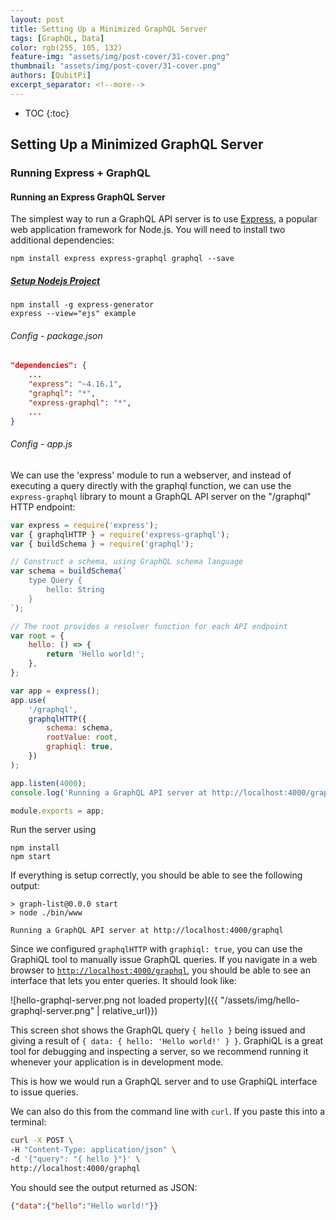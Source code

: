 ```yaml
---
layout: post
title: Setting Up a Minimized GraphQL Server
tags: [GraphQL, Data]
color: rgb(255, 105, 132)
feature-img: "assets/img/post-cover/31-cover.png"
thumbnail: "assets/img/post-cover/31-cover.png"
authors: [QubitPi]
excerpt_separator: <!--more-->
---
```


<!--more-->

* TOC
{:toc}

Setting Up a Minimized GraphQL Server
-------------------------------------

### Running Express + GraphQL

#### Running an Express GraphQL Server

The simplest way to run a GraphQL API server is to use [Express](https://expressjs.com/), a popular web application
framework for Node.js. You will need to install two additional dependencies:

    npm install express express-graphql graphql --save

##### [Setup Nodejs Project](https://closebrace.com/tutorials/2017-03-02/the-dead-simple-step-by-step-guide-for-front-end-developers-to-getting-up-and-running-with-nodejs-express-and-mongodb)

    npm install -g express-generator
    express --view="ejs" example

###### Config - package.json

```json
"dependencies": {
    ...
    "express": "~4.16.1",
    "graphql": "*",
    "express-graphql": "*",
    ...
}
```

###### Config - app.js

We can use the 'express' module to run a webserver, and instead of executing a query directly with the graphql function,
we can use the `express-graphql` library to mount a GraphQL API server on the "/graphql" HTTP endpoint:

```javascript
var express = require('express');
var { graphqlHTTP } = require('express-graphql');
var { buildSchema } = require('graphql');

// Construct a schema, using GraphQL schema language
var schema = buildSchema(`
    type Query {
        hello: String
    }
`);

// The root provides a resolver function for each API endpoint
var root = {
    hello: () => {
        return 'Hello world!';
    },
};

var app = express();
app.use(
    '/graphql',
    graphqlHTTP({
        schema: schema,
        rootValue: root,
        graphiql: true,
    })
);

app.listen(4000);
console.log('Running a GraphQL API server at http://localhost:4000/graphql');

module.exports = app;
```

Run the server using

    npm install
    npm start

If everything is setup correctly, you should be able to see the following output:

    > graph-list@0.0.0 start
    > node ./bin/www
    
    Running a GraphQL API server at http://localhost:4000/graphql

Since we configured `graphqlHTTP` with `graphiql: true`, you can use the GraphiQL tool to manually issue GraphQL
queries. If you navigate in a web browser to [`http://localhost:4000/graphql`](http://localhost:4000/graphql), you
should be able to see an interface that lets you enter queries. It should look like:

![hello-graphql-server.png not loaded property]({{ "/assets/img/hello-graphql-server.png" | relative_url}})

This screen shot shows the GraphQL query `{ hello }` being issued and giving a result of
`{ data: { hello: 'Hello world!' } }`. GraphiQL is a great tool for debugging and inspecting a server, so we recommend
running it whenever your application is in development mode.

This is how we would run a GraphQL server and to use GraphiQL interface to issue queries.

We can also do this from the command line with `curl`. If you paste this into a terminal:

```bash
curl -X POST \
-H "Content-Type: application/json" \
-d '{"query": "{ hello }"}' \
http://localhost:4000/graphql
```

You should see the output returned as JSON:

```json
{"data":{"hello":"Hello world!"}}
```
